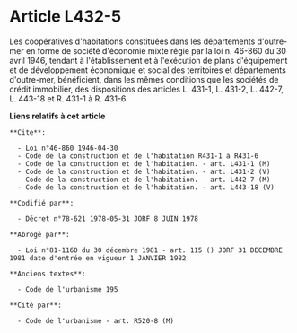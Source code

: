 # Article L432-5

Les coopératives d'habitations constituées dans les départements d'outre-mer en forme de société d'économie mixte régie par
la loi n. 46-860 du 30 avril 1946, tendant à l'établissement  et à l'exécution de plans d'équipement et de développement
économique et social des territoires et départements d'outre-mer, bénéficient, dans les mêmes conditions que les sociétés de
crédit immobilier, des dispositions des articles L. 431-1, L. 431-2, L. 442-7, L. 443-18 et R. 431-1 à R. 431-6.

**Liens relatifs à cet article**

	**Cite**:

	  - Loi n°46-860 1946-04-30
	  - Code de la construction et de l'habitation R431-1 à R431-6
	  - Code de la construction et de l'habitation. - art. L431-1 (M)
	  - Code de la construction et de l'habitation. - art. L431-2 (V)
	  - Code de la construction et de l'habitation. - art. L442-7 (M)
	  - Code de la construction et de l'habitation. - art. L443-18 (V)

	**Codifié par**:

	  - Décret n°78-621 1978-05-31 JORF 8 JUIN 1978

	**Abrogé par**:

	  - Loi n°81-1160 du 30 décembre 1981 - art. 115 () JORF 31 DECEMBRE 1981 date d'entrée en vigueur 1 JANVIER 1982

	**Anciens textes**:

	  - Code de l'urbanisme 195

	**Cité par**:

	  - Code de l'urbanisme - art. R520-8 (M)
